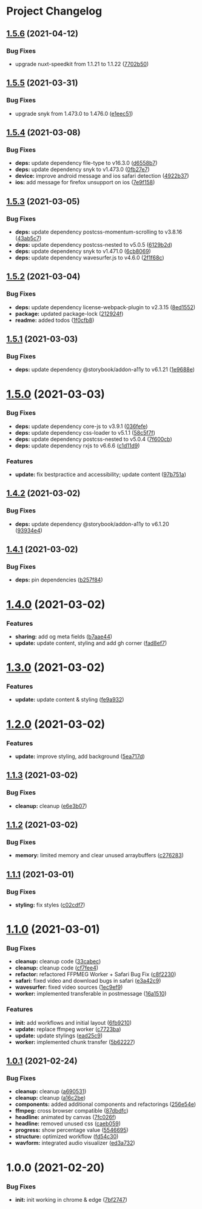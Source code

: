# Project Changelog

## [1.5.6](https://github.com/GrabarzUndPartner/UnfilteredTruth/compare/v1.5.5...v1.5.6) (2021-04-12)


### Bug Fixes

* upgrade nuxt-speedkit from 1.1.21 to 1.1.22 ([7702b50](https://github.com/GrabarzUndPartner/UnfilteredTruth/commit/7702b509877c99db4f9f008d25f72f4112925407))

## [1.5.5](https://github.com/GrabarzUndPartner/UnfilteredTruth/compare/v1.5.4...v1.5.5) (2021-03-31)


### Bug Fixes

* upgrade snyk from 1.473.0 to 1.476.0 ([e1eec51](https://github.com/GrabarzUndPartner/UnfilteredTruth/commit/e1eec51c7c2210afd8780625afbf312b696309ce))

## [1.5.4](https://github.com/GrabarzUndPartner/UnfilteredTruth/compare/v1.5.3...v1.5.4) (2021-03-08)


### Bug Fixes

* **deps:** update dependency file-type to v16.3.0 ([d6558b7](https://github.com/GrabarzUndPartner/UnfilteredTruth/commit/d6558b75199c0ef6068093cdd48a852ccfec4e80))
* **deps:** update dependency snyk to v1.473.0 ([0fb27e7](https://github.com/GrabarzUndPartner/UnfilteredTruth/commit/0fb27e7a2a12fe860a0c5bacfb6430f597629486))
* **device:** improve android message and ios safari detection ([4922b37](https://github.com/GrabarzUndPartner/UnfilteredTruth/commit/4922b3739be4332b91b27c7cfc9e84fa2bba3db2))
* **ios:** add message for firefox unsupport on ios ([7e9f158](https://github.com/GrabarzUndPartner/UnfilteredTruth/commit/7e9f1585a499e8c33019c94b01ee046b6a365d14))

## [1.5.3](https://github.com/GrabarzUndPartner/UnfilteredTruth/compare/v1.5.2...v1.5.3) (2021-03-05)


### Bug Fixes

* **deps:** update dependency postcss-momentum-scrolling to v3.8.16 ([43ab5c7](https://github.com/GrabarzUndPartner/UnfilteredTruth/commit/43ab5c7a9869bbee33cadc7faaea162dd9e170fb))
* **deps:** update dependency postcss-nested to v5.0.5 ([6129b2d](https://github.com/GrabarzUndPartner/UnfilteredTruth/commit/6129b2d72380004fad8d03452f4011cae806d3c4))
* **deps:** update dependency snyk to v1.471.0 ([6cb8069](https://github.com/GrabarzUndPartner/UnfilteredTruth/commit/6cb806950e0cd48ff08d0487c5a36e888a6ac8dc))
* **deps:** update dependency wavesurfer.js to v4.6.0 ([2f1f68c](https://github.com/GrabarzUndPartner/UnfilteredTruth/commit/2f1f68c272563cf333c72e3c7bf3b3b339b695e0))

## [1.5.2](https://github.com/GrabarzUndPartner/UnfilteredTruth/compare/v1.5.1...v1.5.2) (2021-03-04)


### Bug Fixes

* **deps:** update dependency license-webpack-plugin to v2.3.15 ([8ed1552](https://github.com/GrabarzUndPartner/UnfilteredTruth/commit/8ed155294290b5c51d066e92dcf1c18f60d2125e))
* **package:** updated package-lock ([212924f](https://github.com/GrabarzUndPartner/UnfilteredTruth/commit/212924ff7e924c95825f4ef965c8cabfea2918e7))
* **readme:** added todos ([1f0cfb8](https://github.com/GrabarzUndPartner/UnfilteredTruth/commit/1f0cfb810d30b6d8b69ecf833ec8f8f551e26fb7))

## [1.5.1](https://github.com/GrabarzUndPartner/UnfilteredTruth/compare/v1.5.0...v1.5.1) (2021-03-03)


### Bug Fixes

* **deps:** update dependency @storybook/addon-a11y to v6.1.21 ([1e9688e](https://github.com/GrabarzUndPartner/UnfilteredTruth/commit/1e9688e0a77d5b90d9a023ecee6664363f92d2b7))

# [1.5.0](https://github.com/GrabarzUndPartner/UnfilteredTruth/compare/v1.4.2...v1.5.0) (2021-03-03)


### Bug Fixes

* **deps:** update dependency core-js to v3.9.1 ([036fefe](https://github.com/GrabarzUndPartner/UnfilteredTruth/commit/036fefea02cec048d323861a607655c16f29968c))
* **deps:** update dependency css-loader to v5.1.1 ([58c5f7f](https://github.com/GrabarzUndPartner/UnfilteredTruth/commit/58c5f7fffea695da89adbda5e21a1fa23033b8a0))
* **deps:** update dependency postcss-nested to v5.0.4 ([7f600cb](https://github.com/GrabarzUndPartner/UnfilteredTruth/commit/7f600cbc625869f3005e1962e49b28561b9bb484))
* **deps:** update dependency rxjs to v6.6.6 ([c1d11d9](https://github.com/GrabarzUndPartner/UnfilteredTruth/commit/c1d11d9ec28521b2db7c5cd754af1967215dada8))


### Features

* **update:** fix bestpractice and accessibility; update content ([97b751a](https://github.com/GrabarzUndPartner/UnfilteredTruth/commit/97b751a57fcf3b890cb28f9c2a69e52b80868297))

## [1.4.2](https://github.com/GrabarzUndPartner/UnfilteredTruth/compare/v1.4.1...v1.4.2) (2021-03-02)


### Bug Fixes

* **deps:** update dependency @storybook/addon-a11y to v6.1.20 ([93934e4](https://github.com/GrabarzUndPartner/UnfilteredTruth/commit/93934e44f0cad9ec745211ae48c421bb50e6627c))

## [1.4.1](https://github.com/GrabarzUndPartner/UnfilteredTruth/compare/v1.4.0...v1.4.1) (2021-03-02)


### Bug Fixes

* **deps:** pin dependencies ([b257f84](https://github.com/GrabarzUndPartner/UnfilteredTruth/commit/b257f846cbafd812297470ca336de17a5042cbde))

# [1.4.0](https://github.com/GrabarzUndPartner/UnfilteredTruth/compare/v1.3.0...v1.4.0) (2021-03-02)


### Features

* **sharing:** add og meta fields ([b7aae44](https://github.com/GrabarzUndPartner/UnfilteredTruth/commit/b7aae44adfd2212bc082d8c9c9ad9360466fa72a))
* **update:** update content, styling and add gh corner ([fad8ef7](https://github.com/GrabarzUndPartner/UnfilteredTruth/commit/fad8ef79c1ef4211758fa71f5f1fdf36831a8028))

# [1.3.0](https://github.com/GrabarzUndPartner/UnfilteredTruth/compare/v1.2.0...v1.3.0) (2021-03-02)


### Features

* **update:** update content & styling ([fe9a932](https://github.com/GrabarzUndPartner/UnfilteredTruth/commit/fe9a9328c3a7b1b5c77c67a1c6322bbd52f0d5db))

# [1.2.0](https://github.com/GrabarzUndPartner/UnfilteredTruth/compare/v1.1.3...v1.2.0) (2021-03-02)


### Features

* **update:** improve styling, add background ([5ea717d](https://github.com/GrabarzUndPartner/UnfilteredTruth/commit/5ea717d90ec5939338ae99a43ba2e0d8543b6afa))

## [1.1.3](https://github.com/GrabarzUndPartner/UnfilteredTruth/compare/v1.1.2...v1.1.3) (2021-03-02)


### Bug Fixes

* **cleanup:** cleanup ([e6e3b07](https://github.com/GrabarzUndPartner/UnfilteredTruth/commit/e6e3b0724ce00484cd509be31e98d00db39b6d0a))

## [1.1.2](https://github.com/GrabarzUndPartner/UnfilteredTruth/compare/v1.1.1...v1.1.2) (2021-03-02)


### Bug Fixes

* **memory:** limited memory and clear unused arraybuffers ([c276283](https://github.com/GrabarzUndPartner/UnfilteredTruth/commit/c276283c996f3808f354593e620c2f1e5f5637bc))

## [1.1.1](https://github.com/GrabarzUndPartner/UnfilteredTruth/compare/v1.1.0...v1.1.1) (2021-03-01)


### Bug Fixes

* **styling:** fix styles ([c02cdf7](https://github.com/GrabarzUndPartner/UnfilteredTruth/commit/c02cdf7cdd21082fa255b3620b68248504c82ede))

# [1.1.0](https://github.com/GrabarzUndPartner/UnfilteredTruth/compare/v1.0.1...v1.1.0) (2021-03-01)


### Bug Fixes

* **cleanup:** cleanup code ([33cabec](https://github.com/GrabarzUndPartner/UnfilteredTruth/commit/33cabecc4f22649fc6576ea88b4d37e64fe743d7))
* **cleanup:** cleanup code ([cf7fee4](https://github.com/GrabarzUndPartner/UnfilteredTruth/commit/cf7fee400915be5b80da0616ea23784851f7d321))
* **refactor:** refactored FFPMEG Worker + Safari Bug Fix ([c8f2230](https://github.com/GrabarzUndPartner/UnfilteredTruth/commit/c8f22303b8a8885fc70800962599d67e7f4bd70b))
* **safari:** fixed video and download bugs in safari ([e3a42c9](https://github.com/GrabarzUndPartner/UnfilteredTruth/commit/e3a42c93b3d340a47abbe95f56e78654ed724ebe))
* **wavesurfer:** fixed video sources ([1ec9ef9](https://github.com/GrabarzUndPartner/UnfilteredTruth/commit/1ec9ef97c39a4997f66781b8e9def38143a392e2))
* **worker:** implemented transferable in postmessage ([16a1510](https://github.com/GrabarzUndPartner/UnfilteredTruth/commit/16a1510637b2e447601e1d632b8055aa88d1d1ec))


### Features

* **init:** add workflows and initial layout ([6fb9210](https://github.com/GrabarzUndPartner/UnfilteredTruth/commit/6fb92101af5ae8358dedcafc4a4c0cf5df1cc1a1))
* **update:** replace ffmpeg worker ([c7723ba](https://github.com/GrabarzUndPartner/UnfilteredTruth/commit/c7723ba131415b69635e5393178cac2205a1c7b5))
* **update:** update stylings ([ead25c9](https://github.com/GrabarzUndPartner/UnfilteredTruth/commit/ead25c96435fb9e88b88b0dfee58a98cd5df3ef8))
* **worker:** implemented chunk transfer ([5b62227](https://github.com/GrabarzUndPartner/UnfilteredTruth/commit/5b622276e6db62ca8ee7433343ed7cfa62d0bb1b))

## [1.0.1](https://github.com/GrabarzUndPartner/UnfilteredTruth/compare/v1.0.0...v1.0.1) (2021-02-24)


### Bug Fixes

* **cleanup:** cleanup ([a690531](https://github.com/GrabarzUndPartner/UnfilteredTruth/commit/a69053106e19d7e2783e605aaf98ef70f067c48f))
* **cleanup:** cleanup ([a16c2be](https://github.com/GrabarzUndPartner/UnfilteredTruth/commit/a16c2be920bc3549c52c89706bb7147b8ed74491))
* **components:** added additional components and refactorings ([256e54e](https://github.com/GrabarzUndPartner/UnfilteredTruth/commit/256e54e5a0d26a4ddb924933c35ff810029edb20))
* **ffmpeg:** cross browser compatible ([87dbdfc](https://github.com/GrabarzUndPartner/UnfilteredTruth/commit/87dbdfc2749ef438b7e41036bf429c61f44d5e5f))
* **headline:** animated by canvas ([7fc026f](https://github.com/GrabarzUndPartner/UnfilteredTruth/commit/7fc026f0266947fe6f886c410824497d30843f4c))
* **headline:** removed unused css ([caeb059](https://github.com/GrabarzUndPartner/UnfilteredTruth/commit/caeb059c9f74d8b06f98e08ee9c76bede9e15b79))
* **progress:** show percentage value ([5546695](https://github.com/GrabarzUndPartner/UnfilteredTruth/commit/554669561adf8c0856ee2ef2926cc70cae41dc39))
* **structure:** optimized workflow ([fd54c30](https://github.com/GrabarzUndPartner/UnfilteredTruth/commit/fd54c302c8c53feae2983ac766071adcb5213042))
* **wavform:** integrated audio visualizer ([ed3a732](https://github.com/GrabarzUndPartner/UnfilteredTruth/commit/ed3a73222505e2b56e4f015417754550e382cdde))

# 1.0.0 (2021-02-20)


### Bug Fixes

* **init:** init working in chrome & edge ([7bf2747](https://github.com/StephanGerbeth/AudioModifier3000/commit/7bf27477319303e96dc45ed8221837c57653aa71))
